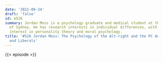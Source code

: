 ```yaml
---
date: '2021-09-24'
draft: 'false'
id: e526
summary: Jordan Moss is a psychology graduate and medical student at the University
  of Sydney. He has research interests in individual differences, with particular
  interest in personality theory and moral psychology.
title: '#526 Jordan Moss: The Psychology of the Alt-right and the PC Authoritarians
  and Liberals'
---
```

{{< episode >}}
